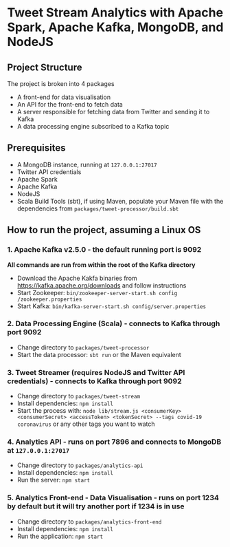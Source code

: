 # Tweet Stream Analytics with Apache Spark, Apache Kafka, MongoDB, and NodeJS 

## Project Structure
The project is broken into 4 packages
  - A front-end for data visualisation
  - An API for the front-end to fetch data
  - A server responsible for fetching data from Twitter and sending it to Kafka
  - A data processing engine subscribed to a Kafka topic

## Prerequisites
  - A MongoDB instance, running at `127.0.0.1:27017`
  - Twitter API credentials
  - Apache Spark
  - Apache Kafka
  - NodeJS
  - Scala Build Tools (sbt), if using Maven, populate your Maven file with the dependencies from `packages/tweet-processor/build.sbt`

## How to run the project, assuming a Linux OS
### 1. Apache Kafka v2.5.0 - the default running port is 9092
**All commands are run from within the root of the Kafka directory**
  - Download the Apache Kakfa binaries from https://kafka.apache.org/downloads and follow instructions
  - Start Zookeeper: `bin/zookeeper-server-start.sh config /zookeeper.properties`
  - Start Kafka: `bin/kafka-server-start.sh config/server.properties`
  
### 2. Data Processing Engine (Scala) - connects to Kafka through port 9092
  - Change directory to `packages/tweet-processor`
  - Start the data processor: `sbt run` or the Maven equivalent

### 3. Tweet Streamer (requires NodeJS and Twitter API credentials) - connects to Kafka through port 9092
  - Change directory to `packages/tweet-stream`
  - Install dependencies: `npm install`
  - Start the process with: `node lib/stream.js <consumerKey> <consumerSecret> <accessToken> <tokenSecret> --tags covid-19 coronavirus` or any other tags you want to watch
  
### 4. Analytics API - runs on port 7896 and connects to MongoDB at `127.0.0.1:27017`
  - Change directory to `packages/analytics-api`
  - Install dependencies: `npm install`
  - Run the server: `npm start`
  
### 5. Analytics Front-end - Data Visualisation - runs on port 1234 by default but it will try another port if 1234 is in use
  - Change directory to `packages/analytics-front-end`
  - Install dependencies: `npm install`
  - Run the application: `npm start`
